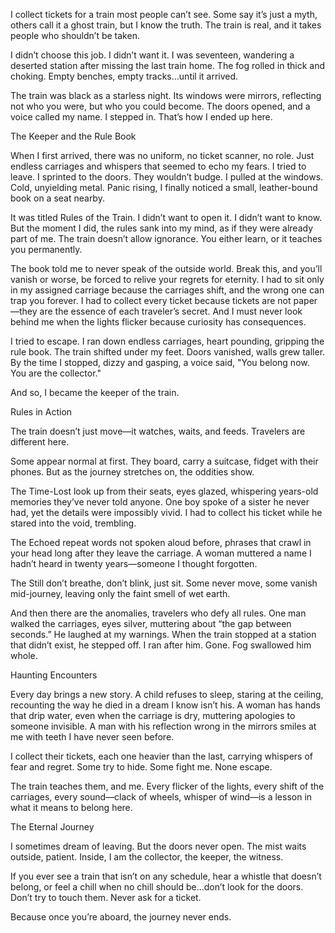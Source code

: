 I collect tickets for a train most people can’t see. Some say it’s just a myth, others call it a ghost train, but I know the truth. The train is real, and it takes people who shouldn’t be taken.

I didn’t choose this job. I didn’t want it. I was seventeen, wandering a deserted station after missing the last train home. The fog rolled in thick and choking. Empty benches, empty tracks…until it arrived.

The train was black as a starless night. Its windows were mirrors, reflecting not who you were, but who you could become. The doors opened, and a voice called my name. I stepped in. That’s how I ended up here.



The Keeper and the Rule Book

When I first arrived, there was no uniform, no ticket scanner, no role. Just endless carriages and whispers that seemed to echo my fears. I tried to leave. I sprinted to the doors. They wouldn’t budge. I pulled at the windows. Cold, unyielding metal. Panic rising, I finally noticed a small, leather-bound book on a seat nearby.

It was titled Rules of the Train. I didn’t want to open it. I didn’t want to know. But the moment I did, the rules sank into my mind, as if they were already part of me. The train doesn’t allow ignorance. You either learn, or it teaches you permanently.

The book told me to never speak of the outside world. Break this, and you’ll vanish or worse, be forced to relive your regrets for eternity. I had to sit only in my assigned carriage because the carriages shift, and the wrong one can trap you forever. I had to collect every ticket because tickets are not paper—they are the essence of each traveler’s secret. And I must never look behind me when the lights flicker because curiosity has consequences.

I tried to escape. I ran down endless carriages, heart pounding, gripping the rule book. The train shifted under my feet. Doors vanished, walls grew taller. By the time I stopped, dizzy and gasping, a voice said, "You belong now. You are the collector."

And so, I became the keeper of the train.


Rules in Action

The train doesn’t just move—it watches, waits, and feeds. Travelers are different here.

Some appear normal at first. They board, carry a suitcase, fidget with their phones. But as the journey stretches on, the oddities show.

The Time-Lost look up from their seats, eyes glazed, whispering years-old memories they’ve never told anyone. One boy spoke of a sister he never had, yet the details were impossibly vivid. I had to collect his ticket while he stared into the void, trembling.

The Echoed repeat words not spoken aloud before, phrases that crawl in your head long after they leave the carriage. A woman muttered a name I hadn’t heard in twenty years—someone I thought forgotten.

The Still don’t breathe, don’t blink, just sit. Some never move, some vanish mid-journey, leaving only the faint smell of wet earth.

And then there are the anomalies, travelers who defy all rules. One man walked the carriages, eyes silver, muttering about “the gap between seconds.” He laughed at my warnings. When the train stopped at a station that didn’t exist, he stepped off. I ran after him. Gone. Fog swallowed him whole.



Haunting Encounters

Every day brings a new story. A child refuses to sleep, staring at the ceiling, recounting the way he died in a dream I know isn’t his. A woman has hands that drip water, even when the carriage is dry, muttering apologies to someone invisible. A man with his reflection wrong in the mirrors smiles at me with teeth I have never seen before.

I collect their tickets, each one heavier than the last, carrying whispers of fear and regret. Some try to hide. Some fight me. None escape.

The train teaches them, and me. Every flicker of the lights, every shift of the carriages, every sound—clack of wheels, whisper of wind—is a lesson in what it means to belong here.



The Eternal Journey

I sometimes dream of leaving. But the doors never open. The mist waits outside, patient. Inside, I am the collector, the keeper, the witness.

If you ever see a train that isn’t on any schedule, hear a whistle that doesn’t belong, or feel a chill when no chill should be…don’t look for the doors. Don’t try to touch them. Never ask for a ticket.

Because once you’re aboard, the journey never ends.



